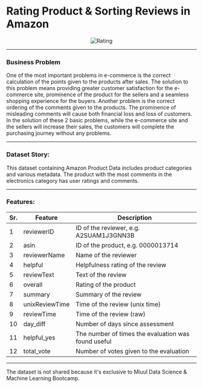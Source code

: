 # Rating Product & Sorting Reviews in Amazon

<p align="center">
  <img src="https://kinsta.com/wp-content/uploads/2019/06/best-wordpress-review-plugins.jpg" alt="Rating"/>
</p>

---

### Business Problem

One of the most important problems in e-commerce is the correct calculation of the points
given to the products after sales. The solution to this problem means providing greater
customer satisfaction for the e-commerce site, prominence of the product for the sellers
and a seamless shopping experience for the buyers. Another problem is the correct ordering
of the comments given to the products. The prominence of misleading comments will cause both
financial loss and loss of customers. In the solution of these 2 basic problems, while the
e-commerce site and the sellers will increase their sales, the customers will complete the
purchasing journey without any problems.

---

###  Dataset Story:

This dataset containing Amazon Product Data includes product categories and various metadata.
The product with the most comments in the electronics category has user ratings and comments.

---

### Features:

 Sr. | Feature  | Description |
--- | --- | --- | 
1 | reviewerID | ID of the reviewer, e.g. A2SUAM1J3GNN3B| 
2 | asin | ID of the product, e.g. 0000013714 | 
3 | reviewerName | Name of the reviewer | 
4 | helpful | Helpfulness rating of the review | 
5 | reviewText | Text of the review |
6 | overall | Rating of the product |
7 | summary | Summary of the review |
8 | unixReviewTime | Time of the review (unix time) |
9 | reviewTime | Time of the review (raw) |
10 | day_diff | Number of days since assessment|
11 | helpful_yes | The number of times the evaluation was found useful |
12 | total_vote | Number of votes given to the evaluation |

---

The dataset is not shared because it's exclusive to Miuul Data Science & Machine Learning Bootcamp.
